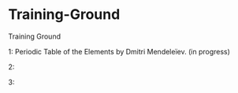 # Training-Ground
Training Ground

<p>1: Periodic Table of the Elements by Dmitri Mendeleïev. (in progress)</p>
<p>2:</p>
<p>3:</p>